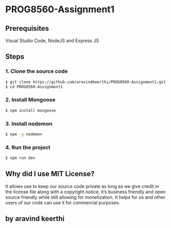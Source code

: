 # PROG8560-Assignment1

## Prerequisites

Visual Studio Code, NodeJS and Express JS

## Steps

### 1. Clone the source code
```sh
$ git clone https://github.com/aravindkeerthi/PROG8560-Assignment1.git
$ cd PROG8560-Assignment1
```
### 2. Install Mongoose
```sh
$ npm install mongoose
```
### 3. Install nodemon
```sh
$ npm -g nodemon
```
### 4. Run the project
```sh
$ npm run dev
```
## Why did I use MIT License?
It allows use to keep our source code private as long as we give credit in the license file along with a copyright notice, it’s business friendly and open source friendly while still allowing for monetization. It helps for us and other users of our code can use it for commercial purposes.

## by aravind keerthi